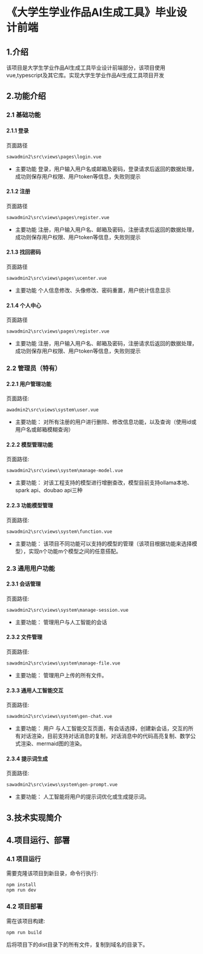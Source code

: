 # 《大学生学业作品AI生成工具》毕业设计前端
## 1.介绍
该项目是大学生学业作品AI生成工具毕业设计前端部分，该项目使用vue,typescript及其它库。实现大学生学业作品AI生成工具项目开发

## 2.功能介绍
### 2.1 基础功能
#### 2.1.1 登录
页面路径
```
sawadmin2\src\views\pages\login.vue
```
* 主要功能
登录，用户输入用户名或邮箱及密码，登录请求后返回的数据处理，成功则保存用户权限、用户token等信息，失败则提示
#### 2.1.2 注册
页面路径
```
sawadmin2\src\views\pages\register.vue
```
* 主要功能
注册，用户输入用户名、邮箱及密码，注册请求后返回的数据处理，成功则保存用户权限、用户token等信息，失败则提示
#### 2.1.3 找回密码
页面路径
```
sawadmin2\src\views\pages\ucenter.vue
```
* 主要功能
个人信息修改、头像修改、密码重置，用户统计信息显示

#### 2.1.4 个人中心
页面路径
```
sawadmin2\src\views\pages\register.vue
```
* 主要功能
注册，用户输入用户名、邮箱及密码，注册请求后返回的数据处理，成功则保存用户权限、用户token等信息，失败则提示

### 2.2 管理员（特有）
#### 2.2.1 用户管理功能
页面路径:
```
awadmin2\src\views\system\user.vue
```
* 主要功能：
对所有注册的用户进行删除、修改信息功能，以及查询（使用id或用户名或邮箱模糊查询）

#### 2.2.2 模型管理功能
页面路径:
```
sawadmin2\src\views\system\manage-model.vue
```
* 主要功能：
对该工程支持的模型进行增删查改，模型目前支持ollama本地、spark api、doubao api三种

#### 2.2.3 功能模型管理
页面路径:
```
sawadmin2\src\views\system\function.vue
```
* 主要功能：
该项目不同功能可以支持的模型的管理（该项目根据功能来选择模型），实现n个功能m个模型之间的任意搭配。

### 2.3 通用用户功能
#### 2.3.1 会话管理
页面路径:
```
sawadmin2\src\views\system\manage-session.vue
```
* 主要功能：
管理用户与人工智能的会话
#### 2.3.2 文件管理
页面路径:
```
sawadmin2\src\views\system\manage-file.vue
```
* 主要功能：
管理用户上传的所有文件。

#### 2.3.3 通用人工智能交互
页面路径:
```
sawadmin2\src\views\system\gen-chat.vue
```
* 主要功能：
用户 与人工智能交互页面，有会话选择，创建新会话，交互的所有对话渲染，目前支持对话消息的复制，对话消息中的代码高亮复制、数学公式渲染、mermaid图的渲染。
#### 2.3.4 提示词生成
页面路径:
```
sawadmin2\src\views\system\gen-prompt.vue
```
* 主要功能：
人工智能将用户的提示词优化或生成提示词。

## 3.技术实现简介


## 4.项目运行、部署
### 4.1 项目运行
需要克隆该项目到新目录，命令行执行:
```
npm install 
npm run dev
```

### 4.2 项目部署
需在该项目构建:
```
npm run build
```
后将项目下的dist目录下的所有文件，复制到域名的目录下。